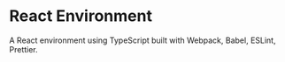 # React Environment

A React environment using TypeScript built with Webpack, Babel, ESLint, Prettier.